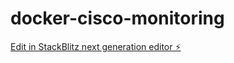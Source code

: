 # docker-cisco-monitoring

[Edit in StackBlitz next generation editor ⚡️](https://stackblitz.com/~/github.com/esmacan/docker-cisco-monitoring)